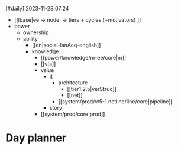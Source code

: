 [#daily]
2023-11-28
07:24

- [[lbase|ee -> node: -> tiers + cycles (+motivators) ]]
- power
	- ownership
	- ability
		- [[en|social-lanAcq-english]]
		- knowledge
			- [[power/knowledge/m-ee/core|m]]
			- [[v|s]]
			- value
				- it
					- architecture
						- [[tier1.2.5|verStruc]]
						- [[net]]
					- [[system/prod/v/5-1.netline/line/core|pipeline]]
				- story
			- [[system/prod/core|prod]]

# Day planner
